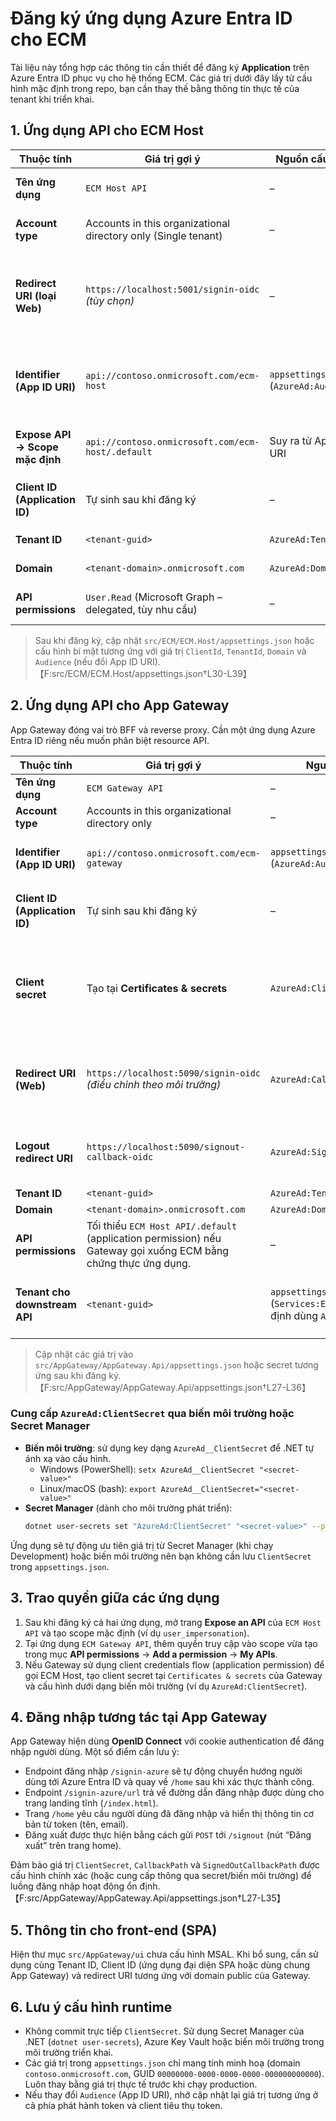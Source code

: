 # Đăng ký ứng dụng Azure Entra ID cho ECM

Tài liệu này tổng hợp các thông tin cần thiết để đăng ký **Application** trên Azure Entra ID phục vụ cho hệ thống ECM. Các giá trị dưới đây lấy từ cấu hình mặc định trong repo, bạn cần thay thế bằng thông tin thực tế của tenant khi triển khai.

## 1. Ứng dụng API cho ECM Host

| Thuộc tính | Giá trị gợi ý | Nguồn cấu hình | Ghi chú |
|------------|---------------|----------------|--------|
| **Tên ứng dụng** | `ECM Host API` | – | Có thể tùy chỉnh theo chuẩn đặt tên nội bộ. |
| **Account type** | Accounts in this organizational directory only (Single tenant) | – | Phù hợp khi triển khai nội bộ trong 1 tenant. |
| **Redirect URI (loại Web)** | `https://localhost:5001/signin-oidc` _(tùy chọn)_ | – | Chỉ cần khi sử dụng OpenID Connect interactive flow. Với API thuần bearer token có thể bỏ qua. |
| **Identifier (App ID URI)** | `api://contoso.onmicrosoft.com/ecm-host` | `appsettings.json` (`AzureAd:Audience`) | Phải chứa verified domain/tenant ID/app ID theo chính sách mới của Entra. |
| **Expose API → Scope mặc định** | `api://contoso.onmicrosoft.com/ecm-host/.default` | Suy ra từ App ID URI | Sử dụng cho client khi yêu cầu access token. |
| **Client ID (Application ID)** | Tự sinh sau khi đăng ký | – | Thay vào cấu hình `AzureAd:ClientId` của `ECM.Host`. |
| **Tenant ID** | `<tenant-guid>` | `AzureAd:TenantId` | Điền GUID tenant thực tế. |
| **Domain** | `<tenant-domain>.onmicrosoft.com` | `AzureAd:Domain` | Giúp SDK xác định authority. |
| **API permissions** | `User.Read` (Microsoft Graph – delegated, tùy nhu cầu) | – | Thêm các scope cần thiết nếu API gọi dịch vụ khác. |

> Sau khi đăng ký, cập nhật `src/ECM/ECM.Host/appsettings.json` hoặc cấu hình bí mật tương ứng với giá trị `ClientId`, `TenantId`, `Domain` và `Audience` (nếu đổi App ID URI).【F:src/ECM/ECM.Host/appsettings.json†L30-L39】

## 2. Ứng dụng API cho App Gateway

App Gateway đóng vai trò BFF và reverse proxy. Cần một ứng dụng Azure Entra ID riêng nếu muốn phân biệt resource API.

| Thuộc tính | Giá trị gợi ý | Nguồn cấu hình | Ghi chú |
|------------|---------------|----------------|--------|
| **Tên ứng dụng** | `ECM Gateway API` | – | Có thể đổi tên. |
| **Account type** | Accounts in this organizational directory only | – | Giống ECM Host. |
| **Identifier (App ID URI)** | `api://contoso.onmicrosoft.com/ecm-gateway` | `appsettings.json` (`AzureAd:Audience`) | Đồng bộ với cấu hình ứng dụng và tuân thủ chính sách Entra mới. |
| **Client ID (Application ID)** | Tự sinh sau khi đăng ký | – | Gán vào `AzureAd:ClientId` của App Gateway. |
| **Client secret** | Tạo tại **Certificates & secrets** | `AzureAd:ClientSecret` | Bắt buộc để thực hiện đăng nhập OpenID Connect server-side. Nên cấu hình qua biến môi trường hoặc Secret Manager. |
| **Redirect URI (Web)** | `https://localhost:5090/signin-oidc` _(điều chỉnh theo môi trường)_ | `AzureAd:CallbackPath` | Cần trùng với cấu hình trong ứng dụng để Azure chuyển hướng sau khi xác thực. |
| **Logout redirect URI** | `https://localhost:5090/signout-callback-oidc` | `AzureAd:SignedOutCallbackPath` | Đảm bảo người dùng được chuyển hướng đúng sau khi đăng xuất. |
| **Tenant ID** | `<tenant-guid>` | `AzureAd:TenantId` | Trùng với tenant. |
| **Domain** | `<tenant-domain>.onmicrosoft.com` | `AzureAd:Domain` | |
| **API permissions** | Tối thiểu `ECM Host API/.default` (application permission) nếu Gateway gọi xuống ECM bằng chứng thực ứng dụng. | – | Cấp quyền thông qua mục **API permissions**. |
| **Tenant cho downstream API** | `<tenant-guid>` | `appsettings.json` (`Services:EcmTenantId`, mặc định dùng `AzureAd:TenantId`) | Bắt buộc khi cho phép người dùng từ tenant khác đăng nhập (B2B). |

> Cập nhật các giá trị vào `src/AppGateway/AppGateway.Api/appsettings.json` hoặc secret tương ứng sau khi đăng ký.【F:src/AppGateway/AppGateway.Api/appsettings.json†L27-L36】

### Cung cấp `AzureAd:ClientSecret` qua biến môi trường hoặc Secret Manager

- **Biến môi trường**: sử dụng key dạng `AzureAd__ClientSecret` để .NET tự ánh xạ vào cấu hình.
  - Windows (PowerShell): `setx AzureAd__ClientSecret "<secret-value>"`
  - Linux/macOS (bash): `export AzureAd__ClientSecret="<secret-value>"`
- **Secret Manager** (dành cho môi trường phát triển):
  ```bash
  dotnet user-secrets set "AzureAd:ClientSecret" "<secret-value>" --project src/AppGateway/AppGateway.Api/AppGateway.Api.csproj
  ```

Ứng dụng sẽ tự động ưu tiên giá trị từ Secret Manager (khi chạy Development) hoặc biến môi trường nên bạn không cần lưu `ClientSecret` trong `appsettings.json`.

## 3. Trao quyền giữa các ứng dụng

1. Sau khi đăng ký cả hai ứng dụng, mở trang **Expose an API** của `ECM Host API` và tạo scope mặc định (ví dụ `user_impersonation`).
2. Tại ứng dụng `ECM Gateway API`, thêm quyền truy cập vào scope vừa tạo trong mục **API permissions** → **Add a permission** → **My APIs**.
3. Nếu Gateway sử dụng client credentials flow (application permission) để gọi ECM Host, tạo client secret tại `Certificates & secrets` của Gateway và cấu hình dưới dạng biến môi trường (ví dụ `AzureAd:ClientSecret`).

## 4. Đăng nhập tương tác tại App Gateway

App Gateway hiện dùng **OpenID Connect** với cookie authentication để đăng nhập người dùng. Một số điểm cần lưu ý:

- Endpoint đăng nhập `/signin-azure` sẽ tự động chuyển hướng người dùng tới Azure Entra ID và quay về `/home` sau khi xác thực thành công.
- Endpoint `/signin-azure/url` trả về đường dẫn đăng nhập được dùng cho trang landing tĩnh (`/index.html`).
- Trang `/home` yêu cầu người dùng đã đăng nhập và hiển thị thông tin cơ bản từ token (tên, email).
- Đăng xuất được thực hiện bằng cách gửi `POST` tới `/signout` (nút “Đăng xuất” trên trang home).

Đảm bảo giá trị `ClientSecret`, `CallbackPath` và `SignedOutCallbackPath` được cấu hình chính xác (hoặc cung cấp thông qua secret/biến môi trường) để luồng đăng nhập hoạt động ổn định.【F:src/AppGateway/AppGateway.Api/appsettings.json†L27-L35】

## 5. Thông tin cho front-end (SPA)

Hiện thư mục `src/AppGateway/ui` chưa cấu hình MSAL. Khi bổ sung, cần sử dụng cùng Tenant ID, Client ID (ứng dụng đại diện SPA hoặc dùng chung App Gateway) và redirect URI tương ứng với domain public của Gateway.

## 6. Lưu ý cấu hình runtime

- Không commit trực tiếp `ClientSecret`. Sử dụng Secret Manager của .NET (`dotnet user-secrets`), Azure Key Vault hoặc biến môi trường trong môi trường triển khai.
- Các giá trị trong `appsettings.json` chỉ mang tính minh hoạ (domain `contoso.onmicrosoft.com`, GUID `00000000-0000-0000-0000-000000000000`). Luôn thay bằng giá trị thực tế trước khi chạy production.
- Nếu thay đổi `Audience` (App ID URI), nhớ cập nhật lại giá trị tương ứng ở cả phía phát hành token và client tiêu thụ token.

